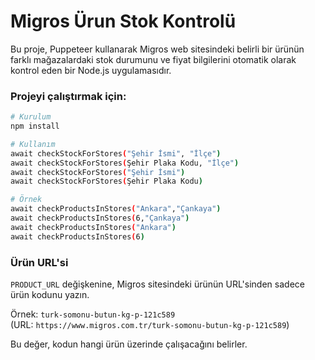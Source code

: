 # Migros Ürun Stok Kontrolü
Bu proje, Puppeteer kullanarak Migros web sitesindeki belirli bir ürünün farklı mağazalardaki stok durumunu ve fiyat bilgilerini otomatik olarak kontrol eden bir Node.js uygulamasıdır.

### Projeyi çalıştırmak için:
```bash
# Kurulum
npm install

# Kullanım
await checkStockForStores("Şehir İsmi", "İlçe")
await checkStockForStores(Şehir Plaka Kodu, "İlçe")
await checkStockForStores("Şehir İsmi")
await checkStockForStores(Şehir Plaka Kodu)

# Örnek
await checkProductsInStores("Ankara","Çankaya")
await checkProductsInStores(6,"Çankaya")
await checkProductsInStores("Ankara")
await checkProductsInStores(6)
```
### Ürün URL'si

`PRODUCT_URL` değişkenine, Migros sitesindeki ürünün URL'sinden sadece ürün kodunu yazın.

Örnek: `turk-somonu-butun-kg-p-121c589`  
(URL: `https://www.migros.com.tr/turk-somonu-butun-kg-p-121c589`)

Bu değer, kodun hangi ürün üzerinde çalışacağını belirler.
